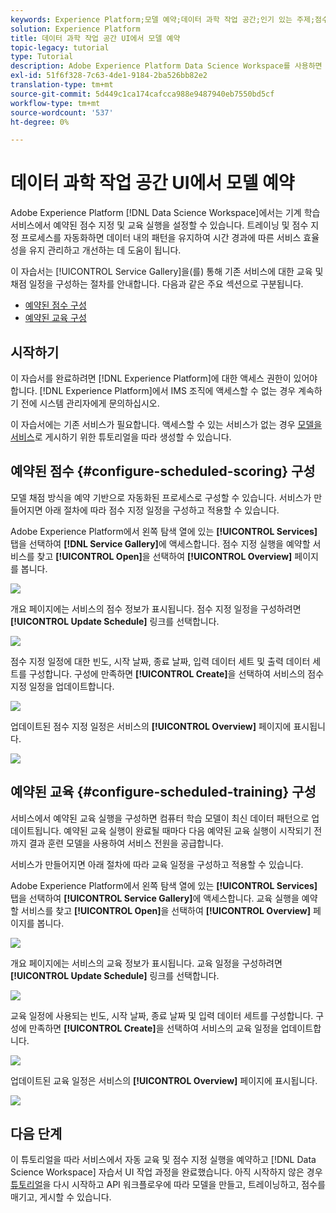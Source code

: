 ```yaml
---
keywords: Experience Platform;모델 예약;데이터 과학 작업 공간;인기 있는 주제;점수 지정;일정 교육
solution: Experience Platform
title: 데이터 과학 작업 공간 UI에서 모델 예약
topic-legacy: tutorial
type: Tutorial
description: Adobe Experience Platform Data Science Workspace를 사용하면 머신 러닝 서비스에서 예약된 점수 지정 및 트레이닝 실행을 설정할 수 있습니다. 트레이닝 및 채점 과정을 자동화하면 데이터 내의 패턴을 유지하여 시간 경과에 따라 서비스의 효율성을 유지 관리하고 개선하는 데 도움이 됩니다.
exl-id: 51f6f328-7c63-4de1-9184-2ba526bb82e2
translation-type: tm+mt
source-git-commit: 5d449c1ca174cafcca988e9487940eb7550bd5cf
workflow-type: tm+mt
source-wordcount: '537'
ht-degree: 0%

---
```


# 데이터 과학 작업 공간 UI에서 모델 예약

Adobe Experience Platform [!DNL Data Science Workspace]에서는 기계 학습 서비스에서 예약된 점수 지정 및 교육 실행을 설정할 수 있습니다. 트레이닝 및 점수 지정 프로세스를 자동화하면 데이터 내의 패턴을 유지하여 시간 경과에 따른 서비스 효율성을 유지 관리하고 개선하는 데 도움이 됩니다.

이 자습서는 [!UICONTROL Service Gallery]을(를) 통해 기존 서비스에 대한 교육 및 채점 일정을 구성하는 절차를 안내합니다. 다음과 같은 주요 섹션으로 구분됩니다.

- [예약된 점수 구성](#configure-scheduled-scoring)
- [예약된 교육 구성](#configure-scheduled-training)

## 시작하기

이 자습서를 완료하려면 [!DNL Experience Platform]에 대한 액세스 권한이 있어야 합니다. [!DNL Experience Platform]에서 IMS 조직에 액세스할 수 없는 경우 계속하기 전에 시스템 관리자에게 문의하십시오.

이 자습서에는 기존 서비스가 필요합니다. 액세스할 수 있는 서비스가 없는 경우 [모델을 서비스](./publish-model-service-ui.md)로 게시하기 위한 튜토리얼을 따라 생성할 수 있습니다.

## 예약된 점수 {#configure-scheduled-scoring} 구성

모델 채점 방식을 예약 기반으로 자동화된 프로세스로 구성할 수 있습니다. 서비스가 만들어지면 아래 절차에 따라 점수 지정 일정을 구성하고 적용할 수 있습니다.

Adobe Experience Platform에서 왼쪽 탐색 열에 있는 **[!UICONTROL Services]** 탭을 선택하여 **[!DNL Service Gallery]**&#x200B;에 액세스합니다. 점수 지정 실행을 예약할 서비스를 찾고 **[!UICONTROL Open]**&#x200B;을 선택하여 **[!UICONTROL Overview]** 페이지를 봅니다.

![](../images/models-recipes/schedule/select_service.png)

개요 페이지에는 서비스의 점수 정보가 표시됩니다. 점수 지정 일정을 구성하려면 **[!UICONTROL Update Schedule]** 링크를 선택합니다.

![](../images/models-recipes/schedule/update_scoring.png)

점수 지정 일정에 대한 빈도, 시작 날짜, 종료 날짜, 입력 데이터 세트 및 출력 데이터 세트를 구성합니다. 구성에 만족하면 **[!UICONTROL Create]**&#x200B;을 선택하여 서비스의 점수 지정 일정을 업데이트합니다.

![](../images/models-recipes/schedule/set_scoring_schedule.png)

업데이트된 점수 지정 일정은 서비스의 **[!UICONTROL Overview]** 페이지에 표시됩니다.

![](../images/models-recipes/schedule/scoring_set.png)

## 예약된 교육 {#configure-scheduled-training} 구성

서비스에서 예약된 교육 실행을 구성하면 컴퓨터 학습 모델이 최신 데이터 패턴으로 업데이트됩니다. 예약된 교육 실행이 완료될 때마다 다음 예약된 교육 실행이 시작되기 전까지 결과 훈련 모델을 사용하여 서비스 전원을 공급합니다.

서비스가 만들어지면 아래 절차에 따라 교육 일정을 구성하고 적용할 수 있습니다.

Adobe Experience Platform에서 왼쪽 탐색 열에 있는 **[!UICONTROL Services]** 탭을 선택하여 **[!UICONTROL Service Gallery]**&#x200B;에 액세스합니다. 교육 실행을 예약할 서비스를 찾고 **[!UICONTROL Open]**&#x200B;을 선택하여 **[!UICONTROL Overview]** 페이지를 봅니다.

![](../images/models-recipes/schedule/select_service.png)

개요 페이지에는 서비스의 교육 정보가 표시됩니다. 교육 일정을 구성하려면 **[!UICONTROL Update Schedule]** 링크를 선택합니다.

![](../images/models-recipes/schedule/update_training.png)

교육 일정에 사용되는 빈도, 시작 날짜, 종료 날짜 및 입력 데이터 세트를 구성합니다. 구성에 만족하면 **[!UICONTROL Create]**&#x200B;을 선택하여 서비스의 교육 일정을 업데이트합니다.

![](../images/models-recipes/schedule/set_training_schedule.png)

업데이트된 교육 일정은 서비스의 **[!UICONTROL Overview]** 페이지에 표시됩니다.

![](../images/models-recipes/schedule/training_set.png)

## 다음 단계

이 튜토리얼을 따라 서비스에서 자동 교육 및 점수 지정 실행을 예약하고 [!DNL Data Science Workspace] 자습서 UI 작업 과정을 완료했습니다. 아직 시작하지 않은 경우 [튜토리얼](./create-retails-sales-dataset.md)을 다시 시작하고 API 워크플로우에 따라 모델을 만들고, 트레이닝하고, 점수를 매기고, 게시할 수 있습니다.

